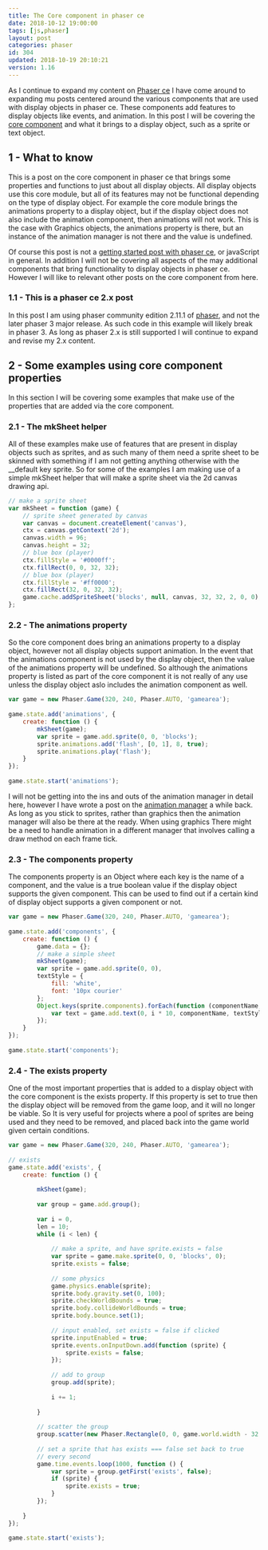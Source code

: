 ```yaml
---
title: The Core component in phaser ce
date: 2018-10-12 19:00:00
tags: [js,phaser]
layout: post
categories: phaser
id: 304
updated: 2018-10-19 20:10:21
version: 1.16
---
```


As I continue to expand my content on [Phaser ce](https://photonstorm.github.io/phaser-ce/) I have come around to expanding mu posts centered around the various components that are used with display objects in phaser ce. These components add features to display objects like events, and animation. In this post I will be covering the [core component](https://photonstorm.github.io/phaser-ce/Phaser.Component.Core.html) and what it brings to a display object, such as a sprite or text object.

<!-- more -->

## 1 - What to know

This is a post on the core component in phaser ce that brings some properties and functions to just about all display objects. All display objects use this core module, but all of its features may not be functional depending on the type of display object. For example the core module brings the animations property to a display object, but if the display object does not also include the animation component, then animations will not work. This is the case with Graphics objects, the animations property is there, but an instance of the animation manager is not there and the value is undefined.

Of course this post is not a [getting started post with phaser ce](/2017/10/04/phaser-getting-started/), or javaScript in general. In addition I will not be covering all aspects of the may additional components that bring functionality to display objects in phaser ce. However I will like to relevant other posts on the core component from here.

### 1.1 - This is a phaser ce 2.x post

In this post I am using phaser community edition 2.11.1 of [phaser](https://phaser.io/), and not the later phaser 3 major release. As such code in this example will likely break in phaser 3. As long as phaser 2.x is still supported I will continue to expand and revise my 2.x content.

## 2 - Some examples using core component properties

In this section I will be covering some examples that make use of the properties that are added via the core component. 

### 2.1 - The mkSheet helper

All of these examples make use of features that are present in display objects such as sprites, and as such many of them need a sprite sheet to be skinned with something if I am not getting anything otherwise with the __default key sprite. So for some of the examples I am making use of a simple mkSheet helper that will make a sprite sheet via the 2d canvas drawing api.

```js
// make a sprite sheet
var mkSheet = function (game) {
    // sprite sheet generated by canvas
    var canvas = document.createElement('canvas'),
    ctx = canvas.getContext('2d');
    canvas.width = 96;
    canvas.height = 32;
    // blue box (player)
    ctx.fillStyle = '#0000ff';
    ctx.fillRect(0, 0, 32, 32);
    // blue box (player)
    ctx.fillStyle = '#ff0000';
    ctx.fillRect(32, 0, 32, 32);
    game.cache.addSpriteSheet('blocks', null, canvas, 32, 32, 2, 0, 0);
};
```

### 2.2 - The animations property

So the core component does bring an animations property to a display object, however not all display objects support animation. In the event that the animations component is not used by the display object, then the value of the animations property will be undefined. So although the animations property is listed as part of the core component it is not really of any use unless the display object aslo includes the animation component as well.

```js
var game = new Phaser.Game(320, 240, Phaser.AUTO, 'gamearea');
 
game.state.add('animations', {
    create: function () {
        mkSheet(game);
        var sprite = game.add.sprite(0, 0, 'blocks');
        sprite.animations.add('flash', [0, 1], 8, true);
        sprite.animations.play('flash');
    }
});
 
game.state.start('animations');
```

I will not be getting into the ins and outs of the animation manager in detail here, however I have wrote a post on the [animation manager](/2018/08/08/phaser-animations/) a while back. As long as you stick to sprites, rather than graphics then the animation manager will also be there at the ready. When using graphics There might be a need to handle animation in a different manager that involves calling a draw method on each frame tick.

### 2.3 - The components property

The components property is an Object where each key is the name of a component, and the value is a true boolean value if the display object supports the given component. This can be used to find out if a certain kind of display object supports a given component or not.

```js
var game = new Phaser.Game(320, 240, Phaser.AUTO, 'gamearea');
 
game.state.add('components', {
    create: function () {
        game.data = {};
        // make a simple sheet
        mkSheet(game);
        var sprite = game.add.sprite(0, 0),
        textStyle = {
            fill: 'white',
            font: '10px courier'
        };
        Object.keys(sprite.components).forEach(function (componentName, i) {
            var text = game.add.text(0, i * 10, componentName, textStyle);
        });
    }
});
 
game.state.start('components');
```

### 2.4 - The exists property

One of the most important properties that is added to a display object with the core component is the exists property. If this property is set to true then the display object will be removed from the game loop, and it will no longer be viable. So It is very useful for projects where a pool of sprites are being used and they need to be removed, and placed back into the game world given certain conditions.

```js
var game = new Phaser.Game(320, 240, Phaser.AUTO, 'gamearea');
 
// exists
game.state.add('exists', {
    create: function () {
 
        mkSheet(game);
 
        var group = game.add.group();
 
        var i = 0,
        len = 10;
        while (i < len) {
 
            // make a sprite, and have sprite.exists = false
            var sprite = game.make.sprite(0, 0, 'blocks', 0);
            sprite.exists = false;
 
            // some physics
            game.physics.enable(sprite);
            sprite.body.gravity.set(0, 100);
            sprite.checkWorldBounds = true;
            sprite.body.collideWorldBounds = true;
            sprite.body.bounce.set(1);
 
            // input enabled, set exists = false if clicked
            sprite.inputEnabled = true;
            sprite.events.onInputDown.add(function (sprite) {
                sprite.exists = false;
            });
 
            // add to group
            group.add(sprite);
 
            i += 1;
 
        }
 
        // scatter the group
        group.scatter(new Phaser.Rectangle(0, 0, game.world.width - 32, game.world.height - 32));
 
        // set a sprite that has exists === false set back to true
        // every second
        game.time.events.loop(1000, function () {
            var sprite = group.getFirst('exists', false);
            if (sprite) {
                sprite.exists = true;
            }
        });
 
    }
});
 
game.state.start('exists');
```